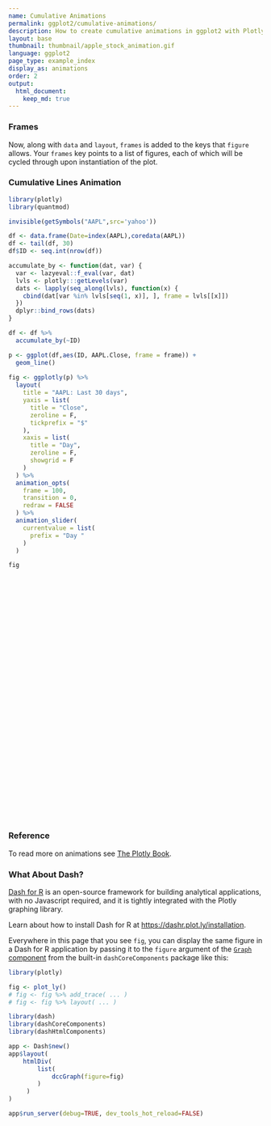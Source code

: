 ```yaml
---
name: Cumulative Animations
permalink: ggplot2/cumulative-animations/
description: How to create cumulative animations in ggplot2 with Plotly.
layout: base
thumbnail: thumbnail/apple_stock_animation.gif
language: ggplot2
page_type: example_index
display_as: animations
order: 2
output:
  html_document:
    keep_md: true
---
```



### Frames

Now, along with `data` and `layout`, `frames` is added to the keys that `figure` allows. Your `frames` key points to a list of figures, each of which will be cycled through upon instantiation of the plot.

### Cumulative Lines Animation


```r
library(plotly)
library(quantmod)

invisible(getSymbols("AAPL",src='yahoo'))

df <- data.frame(Date=index(AAPL),coredata(AAPL))
df <- tail(df, 30)
df$ID <- seq.int(nrow(df))

accumulate_by <- function(dat, var) {
  var <- lazyeval::f_eval(var, dat)
  lvls <- plotly:::getLevels(var)
  dats <- lapply(seq_along(lvls), function(x) {
    cbind(dat[var %in% lvls[seq(1, x)], ], frame = lvls[[x]])
  })
  dplyr::bind_rows(dats)
}

df <- df %>%
  accumulate_by(~ID)

p <- ggplot(df,aes(ID, AAPL.Close, frame = frame)) +
  geom_line()
  
fig <- ggplotly(p) %>%
  layout(
    title = "AAPL: Last 30 days",
    yaxis = list(
      title = "Close",
      zeroline = F,
      tickprefix = "$"
    ),
    xaxis = list(
      title = "Day",
      zeroline = F, 
      showgrid = F
    )
  ) %>% 
  animation_opts(
    frame = 100, 
    transition = 0, 
    redraw = FALSE
  ) %>%
  animation_slider(
    currentvalue = list(
      prefix = "Day "
    )
  )

fig
```

<div id="htmlwidget-85c54d1eb189c4940242" style="width:672px;height:480px;" class="plotly html-widget"></div>
<script type="application/json" data-for="htmlwidget-85c54d1eb189c4940242">{"x":{"data":[{"x":[1],"y":[319.609985],"text":"ID:  1<br />AAPL.Close: 319.61<br />frame:  1","frame":"1","type":"scatter","mode":"lines","line":{"width":1.88976377952756,"color":"rgba(0,0,0,1)","dash":"solid"},"hoveron":"points","showlegend":false,"xaxis":"x","yaxis":"y","hoverinfo":"text","visible":true}],"layout":{"margin":{"t":26.2283105022831,"r":7.30593607305936,"b":40.1826484018265,"l":43.1050228310502},"plot_bgcolor":"rgba(235,235,235,1)","paper_bgcolor":"rgba(255,255,255,1)","font":{"color":"rgba(0,0,0,1)","family":"","size":14.6118721461187},"xaxis":{"domain":[0,1],"automargin":true,"type":"linear","autorange":false,"range":[-0.45,31.45],"tickmode":"array","ticktext":["0","10","20","30"],"tickvals":[0,10,20,30],"categoryorder":"array","categoryarray":["0","10","20","30"],"nticks":null,"ticks":"outside","tickcolor":"rgba(51,51,51,1)","ticklen":3.65296803652968,"tickwidth":0.66417600664176,"showticklabels":true,"tickfont":{"color":"rgba(77,77,77,1)","family":"","size":11.689497716895},"tickangle":-0,"showline":false,"linecolor":null,"linewidth":0,"showgrid":false,"gridcolor":"rgba(255,255,255,1)","gridwidth":0.66417600664176,"zeroline":false,"anchor":"y","title":"Day","hoverformat":".2f"},"yaxis":{"domain":[0,1],"automargin":true,"type":"linear","autorange":false,"range":[219.22849415,332.34151285],"tickmode":"array","ticktext":["225","250","275","300","325"],"tickvals":[225,250,275,300,325],"categoryorder":"array","categoryarray":["225","250","275","300","325"],"nticks":null,"ticks":"outside","tickcolor":"rgba(51,51,51,1)","ticklen":3.65296803652968,"tickwidth":0.66417600664176,"showticklabels":true,"tickfont":{"color":"rgba(77,77,77,1)","family":"","size":11.689497716895},"tickangle":-0,"showline":false,"linecolor":null,"linewidth":0,"showgrid":true,"gridcolor":"rgba(255,255,255,1)","gridwidth":0.66417600664176,"zeroline":false,"anchor":"x","title":"Close","hoverformat":".2f","tickprefix":"$"},"shapes":[{"type":"rect","fillcolor":null,"line":{"color":null,"width":0,"linetype":[]},"yref":"paper","xref":"paper","x0":0,"x1":1,"y0":0,"y1":1}],"showlegend":false,"legend":{"bgcolor":"rgba(255,255,255,1)","bordercolor":"transparent","borderwidth":1.88976377952756,"font":{"color":"rgba(0,0,0,1)","family":"","size":11.689497716895}},"hovermode":"closest","barmode":"relative","title":"AAPL: Last 30 days","sliders":[{"currentvalue":{"prefix":"Day ","xanchor":"right","font":{"size":16,"color":"rgba(204,204,204,1)"}},"steps":[{"method":"animate","args":[["1"],{"transition":{"duration":0,"easing":"linear"},"frame":{"duration":100,"redraw":false},"mode":"immediate"}],"label":"1","value":"1"},{"method":"animate","args":[["2"],{"transition":{"duration":0,"easing":"linear"},"frame":{"duration":100,"redraw":false},"mode":"immediate"}],"label":"2","value":"2"},{"method":"animate","args":[["3"],{"transition":{"duration":0,"easing":"linear"},"frame":{"duration":100,"redraw":false},"mode":"immediate"}],"label":"3","value":"3"},{"method":"animate","args":[["4"],{"transition":{"duration":0,"easing":"linear"},"frame":{"duration":100,"redraw":false},"mode":"immediate"}],"label":"4","value":"4"},{"method":"animate","args":[["5"],{"transition":{"duration":0,"easing":"linear"},"frame":{"duration":100,"redraw":false},"mode":"immediate"}],"label":"5","value":"5"},{"method":"animate","args":[["6"],{"transition":{"duration":0,"easing":"linear"},"frame":{"duration":100,"redraw":false},"mode":"immediate"}],"label":"6","value":"6"},{"method":"animate","args":[["7"],{"transition":{"duration":0,"easing":"linear"},"frame":{"duration":100,"redraw":false},"mode":"immediate"}],"label":"7","value":"7"},{"method":"animate","args":[["8"],{"transition":{"duration":0,"easing":"linear"},"frame":{"duration":100,"redraw":false},"mode":"immediate"}],"label":"8","value":"8"},{"method":"animate","args":[["9"],{"transition":{"duration":0,"easing":"linear"},"frame":{"duration":100,"redraw":false},"mode":"immediate"}],"label":"9","value":"9"},{"method":"animate","args":[["10"],{"transition":{"duration":0,"easing":"linear"},"frame":{"duration":100,"redraw":false},"mode":"immediate"}],"label":"10","value":"10"},{"method":"animate","args":[["11"],{"transition":{"duration":0,"easing":"linear"},"frame":{"duration":100,"redraw":false},"mode":"immediate"}],"label":"11","value":"11"},{"method":"animate","args":[["12"],{"transition":{"duration":0,"easing":"linear"},"frame":{"duration":100,"redraw":false},"mode":"immediate"}],"label":"12","value":"12"},{"method":"animate","args":[["13"],{"transition":{"duration":0,"easing":"linear"},"frame":{"duration":100,"redraw":false},"mode":"immediate"}],"label":"13","value":"13"},{"method":"animate","args":[["14"],{"transition":{"duration":0,"easing":"linear"},"frame":{"duration":100,"redraw":false},"mode":"immediate"}],"label":"14","value":"14"},{"method":"animate","args":[["15"],{"transition":{"duration":0,"easing":"linear"},"frame":{"duration":100,"redraw":false},"mode":"immediate"}],"label":"15","value":"15"},{"method":"animate","args":[["16"],{"transition":{"duration":0,"easing":"linear"},"frame":{"duration":100,"redraw":false},"mode":"immediate"}],"label":"16","value":"16"},{"method":"animate","args":[["17"],{"transition":{"duration":0,"easing":"linear"},"frame":{"duration":100,"redraw":false},"mode":"immediate"}],"label":"17","value":"17"},{"method":"animate","args":[["18"],{"transition":{"duration":0,"easing":"linear"},"frame":{"duration":100,"redraw":false},"mode":"immediate"}],"label":"18","value":"18"},{"method":"animate","args":[["19"],{"transition":{"duration":0,"easing":"linear"},"frame":{"duration":100,"redraw":false},"mode":"immediate"}],"label":"19","value":"19"},{"method":"animate","args":[["20"],{"transition":{"duration":0,"easing":"linear"},"frame":{"duration":100,"redraw":false},"mode":"immediate"}],"label":"20","value":"20"},{"method":"animate","args":[["21"],{"transition":{"duration":0,"easing":"linear"},"frame":{"duration":100,"redraw":false},"mode":"immediate"}],"label":"21","value":"21"},{"method":"animate","args":[["22"],{"transition":{"duration":0,"easing":"linear"},"frame":{"duration":100,"redraw":false},"mode":"immediate"}],"label":"22","value":"22"},{"method":"animate","args":[["23"],{"transition":{"duration":0,"easing":"linear"},"frame":{"duration":100,"redraw":false},"mode":"immediate"}],"label":"23","value":"23"},{"method":"animate","args":[["24"],{"transition":{"duration":0,"easing":"linear"},"frame":{"duration":100,"redraw":false},"mode":"immediate"}],"label":"24","value":"24"},{"method":"animate","args":[["25"],{"transition":{"duration":0,"easing":"linear"},"frame":{"duration":100,"redraw":false},"mode":"immediate"}],"label":"25","value":"25"},{"method":"animate","args":[["26"],{"transition":{"duration":0,"easing":"linear"},"frame":{"duration":100,"redraw":false},"mode":"immediate"}],"label":"26","value":"26"},{"method":"animate","args":[["27"],{"transition":{"duration":0,"easing":"linear"},"frame":{"duration":100,"redraw":false},"mode":"immediate"}],"label":"27","value":"27"},{"method":"animate","args":[["28"],{"transition":{"duration":0,"easing":"linear"},"frame":{"duration":100,"redraw":false},"mode":"immediate"}],"label":"28","value":"28"},{"method":"animate","args":[["29"],{"transition":{"duration":0,"easing":"linear"},"frame":{"duration":100,"redraw":false},"mode":"immediate"}],"label":"29","value":"29"},{"method":"animate","args":[["30"],{"transition":{"duration":0,"easing":"linear"},"frame":{"duration":100,"redraw":false},"mode":"immediate"}],"label":"30","value":"30"}],"visible":true,"pad":{"t":40}}],"updatemenus":[{"type":"buttons","direction":"right","showactive":false,"y":0,"x":0,"yanchor":"top","xanchor":"right","pad":{"t":60,"r":5},"buttons":[{"label":"Play","method":"animate","args":[null,{"fromcurrent":true,"mode":"immediate","transition":{"duration":0,"easing":"linear"},"frame":{"duration":100,"redraw":false}}]}]}]},"config":{"doubleClick":"reset","showSendToCloud":false},"source":"A","attrs":{"54837ab6e77c":{"x":{},"y":{},"frame":{},"type":"scatter"}},"cur_data":"54837ab6e77c","visdat":{"54837ab6e77c":["function (y) ","x"]},"highlight":{"on":"plotly_click","persistent":false,"dynamic":false,"selectize":false,"opacityDim":0.2,"selected":{"opacity":1},"debounce":0},"frames":[{"name":"1","data":[{"x":[1],"y":[319.609985],"text":"ID:  1<br />AAPL.Close: 319.61<br />frame:  1","frame":"1","type":"scatter","mode":"lines","line":{"width":1.88976377952756,"color":"rgba(0,0,0,1)","dash":"solid"},"hoveron":"points","showlegend":false,"xaxis":"x","yaxis":"y","hoverinfo":"text","visible":true}],"traces":[0]},{"name":"2","data":[{"x":[1,2],"y":[319.609985,327.200012],"text":["ID:  1<br />AAPL.Close: 319.61<br />frame:  2","ID:  2<br />AAPL.Close: 327.20<br />frame:  2"],"frame":"2","type":"scatter","mode":"lines","line":{"width":1.88976377952756,"color":"rgba(0,0,0,1)","dash":"solid"},"hoveron":"points","showlegend":false,"xaxis":"x","yaxis":"y","hoverinfo":"text","visible":true}],"traces":[0]},{"name":"3","data":[{"x":[1,2,3],"y":[319.609985,327.200012,324.869995],"text":["ID:  1<br />AAPL.Close: 319.61<br />frame:  3","ID:  2<br />AAPL.Close: 327.20<br />frame:  3","ID:  3<br />AAPL.Close: 324.87<br />frame:  3"],"frame":"3","type":"scatter","mode":"lines","line":{"width":1.88976377952756,"color":"rgba(0,0,0,1)","dash":"solid"},"hoveron":"points","showlegend":false,"xaxis":"x","yaxis":"y","hoverinfo":"text","visible":true}],"traces":[0]},{"name":"4","data":[{"x":[1,2,3,4],"y":[319.609985,327.200012,324.869995,324.950012],"text":["ID:  1<br />AAPL.Close: 319.61<br />frame:  4","ID:  2<br />AAPL.Close: 327.20<br />frame:  4","ID:  3<br />AAPL.Close: 324.87<br />frame:  4","ID:  4<br />AAPL.Close: 324.95<br />frame:  4"],"frame":"4","type":"scatter","mode":"lines","line":{"width":1.88976377952756,"color":"rgba(0,0,0,1)","dash":"solid"},"hoveron":"points","showlegend":false,"xaxis":"x","yaxis":"y","hoverinfo":"text","visible":true}],"traces":[0]},{"name":"5","data":[{"x":[1,2,3,4,5],"y":[319.609985,327.200012,324.869995,324.950012,319],"text":["ID:  1<br />AAPL.Close: 319.61<br />frame:  5","ID:  2<br />AAPL.Close: 327.20<br />frame:  5","ID:  3<br />AAPL.Close: 324.87<br />frame:  5","ID:  4<br />AAPL.Close: 324.95<br />frame:  5","ID:  5<br />AAPL.Close: 319.00<br />frame:  5"],"frame":"5","type":"scatter","mode":"lines","line":{"width":1.88976377952756,"color":"rgba(0,0,0,1)","dash":"solid"},"hoveron":"points","showlegend":false,"xaxis":"x","yaxis":"y","hoverinfo":"text","visible":true}],"traces":[0]},{"name":"6","data":[{"x":[1,2,3,4,5,6],"y":[319.609985,327.200012,324.869995,324.950012,319,323.619995],"text":["ID:  1<br />AAPL.Close: 319.61<br />frame:  6","ID:  2<br />AAPL.Close: 327.20<br />frame:  6","ID:  3<br />AAPL.Close: 324.87<br />frame:  6","ID:  4<br />AAPL.Close: 324.95<br />frame:  6","ID:  5<br />AAPL.Close: 319.00<br />frame:  6","ID:  6<br />AAPL.Close: 323.62<br />frame:  6"],"frame":"6","type":"scatter","mode":"lines","line":{"width":1.88976377952756,"color":"rgba(0,0,0,1)","dash":"solid"},"hoveron":"points","showlegend":false,"xaxis":"x","yaxis":"y","hoverinfo":"text","visible":true}],"traces":[0]},{"name":"7","data":[{"x":[1,2,3,4,5,6,7],"y":[319.609985,327.200012,324.869995,324.950012,319,323.619995,320.299988],"text":["ID:  1<br />AAPL.Close: 319.61<br />frame:  7","ID:  2<br />AAPL.Close: 327.20<br />frame:  7","ID:  3<br />AAPL.Close: 324.87<br />frame:  7","ID:  4<br />AAPL.Close: 324.95<br />frame:  7","ID:  5<br />AAPL.Close: 319.00<br />frame:  7","ID:  6<br />AAPL.Close: 323.62<br />frame:  7","ID:  7<br />AAPL.Close: 320.30<br />frame:  7"],"frame":"7","type":"scatter","mode":"lines","line":{"width":1.88976377952756,"color":"rgba(0,0,0,1)","dash":"solid"},"hoveron":"points","showlegend":false,"xaxis":"x","yaxis":"y","hoverinfo":"text","visible":true}],"traces":[0]},{"name":"8","data":[{"x":[1,2,3,4,5,6,7,8],"y":[319.609985,327.200012,324.869995,324.950012,319,323.619995,320.299988,313.049988],"text":["ID:  1<br />AAPL.Close: 319.61<br />frame:  8","ID:  2<br />AAPL.Close: 327.20<br />frame:  8","ID:  3<br />AAPL.Close: 324.87<br />frame:  8","ID:  4<br />AAPL.Close: 324.95<br />frame:  8","ID:  5<br />AAPL.Close: 319.00<br />frame:  8","ID:  6<br />AAPL.Close: 323.62<br />frame:  8","ID:  7<br />AAPL.Close: 320.30<br />frame:  8","ID:  8<br />AAPL.Close: 313.05<br />frame:  8"],"frame":"8","type":"scatter","mode":"lines","line":{"width":1.88976377952756,"color":"rgba(0,0,0,1)","dash":"solid"},"hoveron":"points","showlegend":false,"xaxis":"x","yaxis":"y","hoverinfo":"text","visible":true}],"traces":[0]},{"name":"9","data":[{"x":[1,2,3,4,5,6,7,8,9],"y":[319.609985,327.200012,324.869995,324.950012,319,323.619995,320.299988,313.049988,298.179993],"text":["ID:  1<br />AAPL.Close: 319.61<br />frame:  9","ID:  2<br />AAPL.Close: 327.20<br />frame:  9","ID:  3<br />AAPL.Close: 324.87<br />frame:  9","ID:  4<br />AAPL.Close: 324.95<br />frame:  9","ID:  5<br />AAPL.Close: 319.00<br />frame:  9","ID:  6<br />AAPL.Close: 323.62<br />frame:  9","ID:  7<br />AAPL.Close: 320.30<br />frame:  9","ID:  8<br />AAPL.Close: 313.05<br />frame:  9","ID:  9<br />AAPL.Close: 298.18<br />frame:  9"],"frame":"9","type":"scatter","mode":"lines","line":{"width":1.88976377952756,"color":"rgba(0,0,0,1)","dash":"solid"},"hoveron":"points","showlegend":false,"xaxis":"x","yaxis":"y","hoverinfo":"text","visible":true}],"traces":[0]},{"name":"10","data":[{"x":[1,2,3,4,5,6,7,8,9,10],"y":[319.609985,327.200012,324.869995,324.950012,319,323.619995,320.299988,313.049988,298.179993,288.079987],"text":["ID:  1<br />AAPL.Close: 319.61<br />frame: 10","ID:  2<br />AAPL.Close: 327.20<br />frame: 10","ID:  3<br />AAPL.Close: 324.87<br />frame: 10","ID:  4<br />AAPL.Close: 324.95<br />frame: 10","ID:  5<br />AAPL.Close: 319.00<br />frame: 10","ID:  6<br />AAPL.Close: 323.62<br />frame: 10","ID:  7<br />AAPL.Close: 320.30<br />frame: 10","ID:  8<br />AAPL.Close: 313.05<br />frame: 10","ID:  9<br />AAPL.Close: 298.18<br />frame: 10","ID: 10<br />AAPL.Close: 288.08<br />frame: 10"],"frame":"10","type":"scatter","mode":"lines","line":{"width":1.88976377952756,"color":"rgba(0,0,0,1)","dash":"solid"},"hoveron":"points","showlegend":false,"xaxis":"x","yaxis":"y","hoverinfo":"text","visible":true}],"traces":[0]},{"name":"11","data":[{"x":[1,2,3,4,5,6,7,8,9,10,11],"y":[319.609985,327.200012,324.869995,324.950012,319,323.619995,320.299988,313.049988,298.179993,288.079987,292.649994],"text":["ID:  1<br />AAPL.Close: 319.61<br />frame: 11","ID:  2<br />AAPL.Close: 327.20<br />frame: 11","ID:  3<br />AAPL.Close: 324.87<br />frame: 11","ID:  4<br />AAPL.Close: 324.95<br />frame: 11","ID:  5<br />AAPL.Close: 319.00<br />frame: 11","ID:  6<br />AAPL.Close: 323.62<br />frame: 11","ID:  7<br />AAPL.Close: 320.30<br />frame: 11","ID:  8<br />AAPL.Close: 313.05<br />frame: 11","ID:  9<br />AAPL.Close: 298.18<br />frame: 11","ID: 10<br />AAPL.Close: 288.08<br />frame: 11","ID: 11<br />AAPL.Close: 292.65<br />frame: 11"],"frame":"11","type":"scatter","mode":"lines","line":{"width":1.88976377952756,"color":"rgba(0,0,0,1)","dash":"solid"},"hoveron":"points","showlegend":false,"xaxis":"x","yaxis":"y","hoverinfo":"text","visible":true}],"traces":[0]},{"name":"12","data":[{"x":[1,2,3,4,5,6,7,8,9,10,11,12],"y":[319.609985,327.200012,324.869995,324.950012,319,323.619995,320.299988,313.049988,298.179993,288.079987,292.649994,273.519989],"text":["ID:  1<br />AAPL.Close: 319.61<br />frame: 12","ID:  2<br />AAPL.Close: 327.20<br />frame: 12","ID:  3<br />AAPL.Close: 324.87<br />frame: 12","ID:  4<br />AAPL.Close: 324.95<br />frame: 12","ID:  5<br />AAPL.Close: 319.00<br />frame: 12","ID:  6<br />AAPL.Close: 323.62<br />frame: 12","ID:  7<br />AAPL.Close: 320.30<br />frame: 12","ID:  8<br />AAPL.Close: 313.05<br />frame: 12","ID:  9<br />AAPL.Close: 298.18<br />frame: 12","ID: 10<br />AAPL.Close: 288.08<br />frame: 12","ID: 11<br />AAPL.Close: 292.65<br />frame: 12","ID: 12<br />AAPL.Close: 273.52<br />frame: 12"],"frame":"12","type":"scatter","mode":"lines","line":{"width":1.88976377952756,"color":"rgba(0,0,0,1)","dash":"solid"},"hoveron":"points","showlegend":false,"xaxis":"x","yaxis":"y","hoverinfo":"text","visible":true}],"traces":[0]},{"name":"13","data":[{"x":[1,2,3,4,5,6,7,8,9,10,11,12,13],"y":[319.609985,327.200012,324.869995,324.950012,319,323.619995,320.299988,313.049988,298.179993,288.079987,292.649994,273.519989,273.359985],"text":["ID:  1<br />AAPL.Close: 319.61<br />frame: 13","ID:  2<br />AAPL.Close: 327.20<br />frame: 13","ID:  3<br />AAPL.Close: 324.87<br />frame: 13","ID:  4<br />AAPL.Close: 324.95<br />frame: 13","ID:  5<br />AAPL.Close: 319.00<br />frame: 13","ID:  6<br />AAPL.Close: 323.62<br />frame: 13","ID:  7<br />AAPL.Close: 320.30<br />frame: 13","ID:  8<br />AAPL.Close: 313.05<br />frame: 13","ID:  9<br />AAPL.Close: 298.18<br />frame: 13","ID: 10<br />AAPL.Close: 288.08<br />frame: 13","ID: 11<br />AAPL.Close: 292.65<br />frame: 13","ID: 12<br />AAPL.Close: 273.52<br />frame: 13","ID: 13<br />AAPL.Close: 273.36<br />frame: 13"],"frame":"13","type":"scatter","mode":"lines","line":{"width":1.88976377952756,"color":"rgba(0,0,0,1)","dash":"solid"},"hoveron":"points","showlegend":false,"xaxis":"x","yaxis":"y","hoverinfo":"text","visible":true}],"traces":[0]},{"name":"14","data":[{"x":[1,2,3,4,5,6,7,8,9,10,11,12,13,14],"y":[319.609985,327.200012,324.869995,324.950012,319,323.619995,320.299988,313.049988,298.179993,288.079987,292.649994,273.519989,273.359985,298.809998],"text":["ID:  1<br />AAPL.Close: 319.61<br />frame: 14","ID:  2<br />AAPL.Close: 327.20<br />frame: 14","ID:  3<br />AAPL.Close: 324.87<br />frame: 14","ID:  4<br />AAPL.Close: 324.95<br />frame: 14","ID:  5<br />AAPL.Close: 319.00<br />frame: 14","ID:  6<br />AAPL.Close: 323.62<br />frame: 14","ID:  7<br />AAPL.Close: 320.30<br />frame: 14","ID:  8<br />AAPL.Close: 313.05<br />frame: 14","ID:  9<br />AAPL.Close: 298.18<br />frame: 14","ID: 10<br />AAPL.Close: 288.08<br />frame: 14","ID: 11<br />AAPL.Close: 292.65<br />frame: 14","ID: 12<br />AAPL.Close: 273.52<br />frame: 14","ID: 13<br />AAPL.Close: 273.36<br />frame: 14","ID: 14<br />AAPL.Close: 298.81<br />frame: 14"],"frame":"14","type":"scatter","mode":"lines","line":{"width":1.88976377952756,"color":"rgba(0,0,0,1)","dash":"solid"},"hoveron":"points","showlegend":false,"xaxis":"x","yaxis":"y","hoverinfo":"text","visible":true}],"traces":[0]},{"name":"15","data":[{"x":[1,2,3,4,5,6,7,8,9,10,11,12,13,14,15],"y":[319.609985,327.200012,324.869995,324.950012,319,323.619995,320.299988,313.049988,298.179993,288.079987,292.649994,273.519989,273.359985,298.809998,289.320007],"text":["ID:  1<br />AAPL.Close: 319.61<br />frame: 15","ID:  2<br />AAPL.Close: 327.20<br />frame: 15","ID:  3<br />AAPL.Close: 324.87<br />frame: 15","ID:  4<br />AAPL.Close: 324.95<br />frame: 15","ID:  5<br />AAPL.Close: 319.00<br />frame: 15","ID:  6<br />AAPL.Close: 323.62<br />frame: 15","ID:  7<br />AAPL.Close: 320.30<br />frame: 15","ID:  8<br />AAPL.Close: 313.05<br />frame: 15","ID:  9<br />AAPL.Close: 298.18<br />frame: 15","ID: 10<br />AAPL.Close: 288.08<br />frame: 15","ID: 11<br />AAPL.Close: 292.65<br />frame: 15","ID: 12<br />AAPL.Close: 273.52<br />frame: 15","ID: 13<br />AAPL.Close: 273.36<br />frame: 15","ID: 14<br />AAPL.Close: 298.81<br />frame: 15","ID: 15<br />AAPL.Close: 289.32<br />frame: 15"],"frame":"15","type":"scatter","mode":"lines","line":{"width":1.88976377952756,"color":"rgba(0,0,0,1)","dash":"solid"},"hoveron":"points","showlegend":false,"xaxis":"x","yaxis":"y","hoverinfo":"text","visible":true}],"traces":[0]},{"name":"16","data":[{"x":[1,2,3,4,5,6,7,8,9,10,11,12,13,14,15,16],"y":[319.609985,327.200012,324.869995,324.950012,319,323.619995,320.299988,313.049988,298.179993,288.079987,292.649994,273.519989,273.359985,298.809998,289.320007,302.73999],"text":["ID:  1<br />AAPL.Close: 319.61<br />frame: 16","ID:  2<br />AAPL.Close: 327.20<br />frame: 16","ID:  3<br />AAPL.Close: 324.87<br />frame: 16","ID:  4<br />AAPL.Close: 324.95<br />frame: 16","ID:  5<br />AAPL.Close: 319.00<br />frame: 16","ID:  6<br />AAPL.Close: 323.62<br />frame: 16","ID:  7<br />AAPL.Close: 320.30<br />frame: 16","ID:  8<br />AAPL.Close: 313.05<br />frame: 16","ID:  9<br />AAPL.Close: 298.18<br />frame: 16","ID: 10<br />AAPL.Close: 288.08<br />frame: 16","ID: 11<br />AAPL.Close: 292.65<br />frame: 16","ID: 12<br />AAPL.Close: 273.52<br />frame: 16","ID: 13<br />AAPL.Close: 273.36<br />frame: 16","ID: 14<br />AAPL.Close: 298.81<br />frame: 16","ID: 15<br />AAPL.Close: 289.32<br />frame: 16","ID: 16<br />AAPL.Close: 302.74<br />frame: 16"],"frame":"16","type":"scatter","mode":"lines","line":{"width":1.88976377952756,"color":"rgba(0,0,0,1)","dash":"solid"},"hoveron":"points","showlegend":false,"xaxis":"x","yaxis":"y","hoverinfo":"text","visible":true}],"traces":[0]},{"name":"17","data":[{"x":[1,2,3,4,5,6,7,8,9,10,11,12,13,14,15,16,17],"y":[319.609985,327.200012,324.869995,324.950012,319,323.619995,320.299988,313.049988,298.179993,288.079987,292.649994,273.519989,273.359985,298.809998,289.320007,302.73999,292.920013],"text":["ID:  1<br />AAPL.Close: 319.61<br />frame: 17","ID:  2<br />AAPL.Close: 327.20<br />frame: 17","ID:  3<br />AAPL.Close: 324.87<br />frame: 17","ID:  4<br />AAPL.Close: 324.95<br />frame: 17","ID:  5<br />AAPL.Close: 319.00<br />frame: 17","ID:  6<br />AAPL.Close: 323.62<br />frame: 17","ID:  7<br />AAPL.Close: 320.30<br />frame: 17","ID:  8<br />AAPL.Close: 313.05<br />frame: 17","ID:  9<br />AAPL.Close: 298.18<br />frame: 17","ID: 10<br />AAPL.Close: 288.08<br />frame: 17","ID: 11<br />AAPL.Close: 292.65<br />frame: 17","ID: 12<br />AAPL.Close: 273.52<br />frame: 17","ID: 13<br />AAPL.Close: 273.36<br />frame: 17","ID: 14<br />AAPL.Close: 298.81<br />frame: 17","ID: 15<br />AAPL.Close: 289.32<br />frame: 17","ID: 16<br />AAPL.Close: 302.74<br />frame: 17","ID: 17<br />AAPL.Close: 292.92<br />frame: 17"],"frame":"17","type":"scatter","mode":"lines","line":{"width":1.88976377952756,"color":"rgba(0,0,0,1)","dash":"solid"},"hoveron":"points","showlegend":false,"xaxis":"x","yaxis":"y","hoverinfo":"text","visible":true}],"traces":[0]},{"name":"18","data":[{"x":[1,2,3,4,5,6,7,8,9,10,11,12,13,14,15,16,17,18],"y":[319.609985,327.200012,324.869995,324.950012,319,323.619995,320.299988,313.049988,298.179993,288.079987,292.649994,273.519989,273.359985,298.809998,289.320007,302.73999,292.920013,289.029999],"text":["ID:  1<br />AAPL.Close: 319.61<br />frame: 18","ID:  2<br />AAPL.Close: 327.20<br />frame: 18","ID:  3<br />AAPL.Close: 324.87<br />frame: 18","ID:  4<br />AAPL.Close: 324.95<br />frame: 18","ID:  5<br />AAPL.Close: 319.00<br />frame: 18","ID:  6<br />AAPL.Close: 323.62<br />frame: 18","ID:  7<br />AAPL.Close: 320.30<br />frame: 18","ID:  8<br />AAPL.Close: 313.05<br />frame: 18","ID:  9<br />AAPL.Close: 298.18<br />frame: 18","ID: 10<br />AAPL.Close: 288.08<br />frame: 18","ID: 11<br />AAPL.Close: 292.65<br />frame: 18","ID: 12<br />AAPL.Close: 273.52<br />frame: 18","ID: 13<br />AAPL.Close: 273.36<br />frame: 18","ID: 14<br />AAPL.Close: 298.81<br />frame: 18","ID: 15<br />AAPL.Close: 289.32<br />frame: 18","ID: 16<br />AAPL.Close: 302.74<br />frame: 18","ID: 17<br />AAPL.Close: 292.92<br />frame: 18","ID: 18<br />AAPL.Close: 289.03<br />frame: 18"],"frame":"18","type":"scatter","mode":"lines","line":{"width":1.88976377952756,"color":"rgba(0,0,0,1)","dash":"solid"},"hoveron":"points","showlegend":false,"xaxis":"x","yaxis":"y","hoverinfo":"text","visible":true}],"traces":[0]},{"name":"19","data":[{"x":[1,2,3,4,5,6,7,8,9,10,11,12,13,14,15,16,17,18,19],"y":[319.609985,327.200012,324.869995,324.950012,319,323.619995,320.299988,313.049988,298.179993,288.079987,292.649994,273.519989,273.359985,298.809998,289.320007,302.73999,292.920013,289.029999,266.170013],"text":["ID:  1<br />AAPL.Close: 319.61<br />frame: 19","ID:  2<br />AAPL.Close: 327.20<br />frame: 19","ID:  3<br />AAPL.Close: 324.87<br />frame: 19","ID:  4<br />AAPL.Close: 324.95<br />frame: 19","ID:  5<br />AAPL.Close: 319.00<br />frame: 19","ID:  6<br />AAPL.Close: 323.62<br />frame: 19","ID:  7<br />AAPL.Close: 320.30<br />frame: 19","ID:  8<br />AAPL.Close: 313.05<br />frame: 19","ID:  9<br />AAPL.Close: 298.18<br />frame: 19","ID: 10<br />AAPL.Close: 288.08<br />frame: 19","ID: 11<br />AAPL.Close: 292.65<br />frame: 19","ID: 12<br />AAPL.Close: 273.52<br />frame: 19","ID: 13<br />AAPL.Close: 273.36<br />frame: 19","ID: 14<br />AAPL.Close: 298.81<br />frame: 19","ID: 15<br />AAPL.Close: 289.32<br />frame: 19","ID: 16<br />AAPL.Close: 302.74<br />frame: 19","ID: 17<br />AAPL.Close: 292.92<br />frame: 19","ID: 18<br />AAPL.Close: 289.03<br />frame: 19","ID: 19<br />AAPL.Close: 266.17<br />frame: 19"],"frame":"19","type":"scatter","mode":"lines","line":{"width":1.88976377952756,"color":"rgba(0,0,0,1)","dash":"solid"},"hoveron":"points","showlegend":false,"xaxis":"x","yaxis":"y","hoverinfo":"text","visible":true}],"traces":[0]},{"name":"20","data":[{"x":[1,2,3,4,5,6,7,8,9,10,11,12,13,14,15,16,17,18,19,20],"y":[319.609985,327.200012,324.869995,324.950012,319,323.619995,320.299988,313.049988,298.179993,288.079987,292.649994,273.519989,273.359985,298.809998,289.320007,302.73999,292.920013,289.029999,266.170013,285.339996],"text":["ID:  1<br />AAPL.Close: 319.61<br />frame: 20","ID:  2<br />AAPL.Close: 327.20<br />frame: 20","ID:  3<br />AAPL.Close: 324.87<br />frame: 20","ID:  4<br />AAPL.Close: 324.95<br />frame: 20","ID:  5<br />AAPL.Close: 319.00<br />frame: 20","ID:  6<br />AAPL.Close: 323.62<br />frame: 20","ID:  7<br />AAPL.Close: 320.30<br />frame: 20","ID:  8<br />AAPL.Close: 313.05<br />frame: 20","ID:  9<br />AAPL.Close: 298.18<br />frame: 20","ID: 10<br />AAPL.Close: 288.08<br />frame: 20","ID: 11<br />AAPL.Close: 292.65<br />frame: 20","ID: 12<br />AAPL.Close: 273.52<br />frame: 20","ID: 13<br />AAPL.Close: 273.36<br />frame: 20","ID: 14<br />AAPL.Close: 298.81<br />frame: 20","ID: 15<br />AAPL.Close: 289.32<br />frame: 20","ID: 16<br />AAPL.Close: 302.74<br />frame: 20","ID: 17<br />AAPL.Close: 292.92<br />frame: 20","ID: 18<br />AAPL.Close: 289.03<br />frame: 20","ID: 19<br />AAPL.Close: 266.17<br />frame: 20","ID: 20<br />AAPL.Close: 285.34<br />frame: 20"],"frame":"20","type":"scatter","mode":"lines","line":{"width":1.88976377952756,"color":"rgba(0,0,0,1)","dash":"solid"},"hoveron":"points","showlegend":false,"xaxis":"x","yaxis":"y","hoverinfo":"text","visible":true}],"traces":[0]},{"name":"21","data":[{"x":[1,2,3,4,5,6,7,8,9,10,11,12,13,14,15,16,17,18,19,20,21],"y":[319.609985,327.200012,324.869995,324.950012,319,323.619995,320.299988,313.049988,298.179993,288.079987,292.649994,273.519989,273.359985,298.809998,289.320007,302.73999,292.920013,289.029999,266.170013,285.339996,275.429993],"text":["ID:  1<br />AAPL.Close: 319.61<br />frame: 21","ID:  2<br />AAPL.Close: 327.20<br />frame: 21","ID:  3<br />AAPL.Close: 324.87<br />frame: 21","ID:  4<br />AAPL.Close: 324.95<br />frame: 21","ID:  5<br />AAPL.Close: 319.00<br />frame: 21","ID:  6<br />AAPL.Close: 323.62<br />frame: 21","ID:  7<br />AAPL.Close: 320.30<br />frame: 21","ID:  8<br />AAPL.Close: 313.05<br />frame: 21","ID:  9<br />AAPL.Close: 298.18<br />frame: 21","ID: 10<br />AAPL.Close: 288.08<br />frame: 21","ID: 11<br />AAPL.Close: 292.65<br />frame: 21","ID: 12<br />AAPL.Close: 273.52<br />frame: 21","ID: 13<br />AAPL.Close: 273.36<br />frame: 21","ID: 14<br />AAPL.Close: 298.81<br />frame: 21","ID: 15<br />AAPL.Close: 289.32<br />frame: 21","ID: 16<br />AAPL.Close: 302.74<br />frame: 21","ID: 17<br />AAPL.Close: 292.92<br />frame: 21","ID: 18<br />AAPL.Close: 289.03<br />frame: 21","ID: 19<br />AAPL.Close: 266.17<br />frame: 21","ID: 20<br />AAPL.Close: 285.34<br />frame: 21","ID: 21<br />AAPL.Close: 275.43<br />frame: 21"],"frame":"21","type":"scatter","mode":"lines","line":{"width":1.88976377952756,"color":"rgba(0,0,0,1)","dash":"solid"},"hoveron":"points","showlegend":false,"xaxis":"x","yaxis":"y","hoverinfo":"text","visible":true}],"traces":[0]},{"name":"22","data":[{"x":[1,2,3,4,5,6,7,8,9,10,11,12,13,14,15,16,17,18,19,20,21,22],"y":[319.609985,327.200012,324.869995,324.950012,319,323.619995,320.299988,313.049988,298.179993,288.079987,292.649994,273.519989,273.359985,298.809998,289.320007,302.73999,292.920013,289.029999,266.170013,285.339996,275.429993,248.229996],"text":["ID:  1<br />AAPL.Close: 319.61<br />frame: 22","ID:  2<br />AAPL.Close: 327.20<br />frame: 22","ID:  3<br />AAPL.Close: 324.87<br />frame: 22","ID:  4<br />AAPL.Close: 324.95<br />frame: 22","ID:  5<br />AAPL.Close: 319.00<br />frame: 22","ID:  6<br />AAPL.Close: 323.62<br />frame: 22","ID:  7<br />AAPL.Close: 320.30<br />frame: 22","ID:  8<br />AAPL.Close: 313.05<br />frame: 22","ID:  9<br />AAPL.Close: 298.18<br />frame: 22","ID: 10<br />AAPL.Close: 288.08<br />frame: 22","ID: 11<br />AAPL.Close: 292.65<br />frame: 22","ID: 12<br />AAPL.Close: 273.52<br />frame: 22","ID: 13<br />AAPL.Close: 273.36<br />frame: 22","ID: 14<br />AAPL.Close: 298.81<br />frame: 22","ID: 15<br />AAPL.Close: 289.32<br />frame: 22","ID: 16<br />AAPL.Close: 302.74<br />frame: 22","ID: 17<br />AAPL.Close: 292.92<br />frame: 22","ID: 18<br />AAPL.Close: 289.03<br />frame: 22","ID: 19<br />AAPL.Close: 266.17<br />frame: 22","ID: 20<br />AAPL.Close: 285.34<br />frame: 22","ID: 21<br />AAPL.Close: 275.43<br />frame: 22","ID: 22<br />AAPL.Close: 248.23<br />frame: 22"],"frame":"22","type":"scatter","mode":"lines","line":{"width":1.88976377952756,"color":"rgba(0,0,0,1)","dash":"solid"},"hoveron":"points","showlegend":false,"xaxis":"x","yaxis":"y","hoverinfo":"text","visible":true}],"traces":[0]},{"name":"23","data":[{"x":[1,2,3,4,5,6,7,8,9,10,11,12,13,14,15,16,17,18,19,20,21,22,23],"y":[319.609985,327.200012,324.869995,324.950012,319,323.619995,320.299988,313.049988,298.179993,288.079987,292.649994,273.519989,273.359985,298.809998,289.320007,302.73999,292.920013,289.029999,266.170013,285.339996,275.429993,248.229996,277.970001],"text":["ID:  1<br />AAPL.Close: 319.61<br />frame: 23","ID:  2<br />AAPL.Close: 327.20<br />frame: 23","ID:  3<br />AAPL.Close: 324.87<br />frame: 23","ID:  4<br />AAPL.Close: 324.95<br />frame: 23","ID:  5<br />AAPL.Close: 319.00<br />frame: 23","ID:  6<br />AAPL.Close: 323.62<br />frame: 23","ID:  7<br />AAPL.Close: 320.30<br />frame: 23","ID:  8<br />AAPL.Close: 313.05<br />frame: 23","ID:  9<br />AAPL.Close: 298.18<br />frame: 23","ID: 10<br />AAPL.Close: 288.08<br />frame: 23","ID: 11<br />AAPL.Close: 292.65<br />frame: 23","ID: 12<br />AAPL.Close: 273.52<br />frame: 23","ID: 13<br />AAPL.Close: 273.36<br />frame: 23","ID: 14<br />AAPL.Close: 298.81<br />frame: 23","ID: 15<br />AAPL.Close: 289.32<br />frame: 23","ID: 16<br />AAPL.Close: 302.74<br />frame: 23","ID: 17<br />AAPL.Close: 292.92<br />frame: 23","ID: 18<br />AAPL.Close: 289.03<br />frame: 23","ID: 19<br />AAPL.Close: 266.17<br />frame: 23","ID: 20<br />AAPL.Close: 285.34<br />frame: 23","ID: 21<br />AAPL.Close: 275.43<br />frame: 23","ID: 22<br />AAPL.Close: 248.23<br />frame: 23","ID: 23<br />AAPL.Close: 277.97<br />frame: 23"],"frame":"23","type":"scatter","mode":"lines","line":{"width":1.88976377952756,"color":"rgba(0,0,0,1)","dash":"solid"},"hoveron":"points","showlegend":false,"xaxis":"x","yaxis":"y","hoverinfo":"text","visible":true}],"traces":[0]},{"name":"24","data":[{"x":[1,2,3,4,5,6,7,8,9,10,11,12,13,14,15,16,17,18,19,20,21,22,23,24],"y":[319.609985,327.200012,324.869995,324.950012,319,323.619995,320.299988,313.049988,298.179993,288.079987,292.649994,273.519989,273.359985,298.809998,289.320007,302.73999,292.920013,289.029999,266.170013,285.339996,275.429993,248.229996,277.970001,242.210007],"text":["ID:  1<br />AAPL.Close: 319.61<br />frame: 24","ID:  2<br />AAPL.Close: 327.20<br />frame: 24","ID:  3<br />AAPL.Close: 324.87<br />frame: 24","ID:  4<br />AAPL.Close: 324.95<br />frame: 24","ID:  5<br />AAPL.Close: 319.00<br />frame: 24","ID:  6<br />AAPL.Close: 323.62<br />frame: 24","ID:  7<br />AAPL.Close: 320.30<br />frame: 24","ID:  8<br />AAPL.Close: 313.05<br />frame: 24","ID:  9<br />AAPL.Close: 298.18<br />frame: 24","ID: 10<br />AAPL.Close: 288.08<br />frame: 24","ID: 11<br />AAPL.Close: 292.65<br />frame: 24","ID: 12<br />AAPL.Close: 273.52<br />frame: 24","ID: 13<br />AAPL.Close: 273.36<br />frame: 24","ID: 14<br />AAPL.Close: 298.81<br />frame: 24","ID: 15<br />AAPL.Close: 289.32<br />frame: 24","ID: 16<br />AAPL.Close: 302.74<br />frame: 24","ID: 17<br />AAPL.Close: 292.92<br />frame: 24","ID: 18<br />AAPL.Close: 289.03<br />frame: 24","ID: 19<br />AAPL.Close: 266.17<br />frame: 24","ID: 20<br />AAPL.Close: 285.34<br />frame: 24","ID: 21<br />AAPL.Close: 275.43<br />frame: 24","ID: 22<br />AAPL.Close: 248.23<br />frame: 24","ID: 23<br />AAPL.Close: 277.97<br />frame: 24","ID: 24<br />AAPL.Close: 242.21<br />frame: 24"],"frame":"24","type":"scatter","mode":"lines","line":{"width":1.88976377952756,"color":"rgba(0,0,0,1)","dash":"solid"},"hoveron":"points","showlegend":false,"xaxis":"x","yaxis":"y","hoverinfo":"text","visible":true}],"traces":[0]},{"name":"25","data":[{"x":[1,2,3,4,5,6,7,8,9,10,11,12,13,14,15,16,17,18,19,20,21,22,23,24,25],"y":[319.609985,327.200012,324.869995,324.950012,319,323.619995,320.299988,313.049988,298.179993,288.079987,292.649994,273.519989,273.359985,298.809998,289.320007,302.73999,292.920013,289.029999,266.170013,285.339996,275.429993,248.229996,277.970001,242.210007,252.860001],"text":["ID:  1<br />AAPL.Close: 319.61<br />frame: 25","ID:  2<br />AAPL.Close: 327.20<br />frame: 25","ID:  3<br />AAPL.Close: 324.87<br />frame: 25","ID:  4<br />AAPL.Close: 324.95<br />frame: 25","ID:  5<br />AAPL.Close: 319.00<br />frame: 25","ID:  6<br />AAPL.Close: 323.62<br />frame: 25","ID:  7<br />AAPL.Close: 320.30<br />frame: 25","ID:  8<br />AAPL.Close: 313.05<br />frame: 25","ID:  9<br />AAPL.Close: 298.18<br />frame: 25","ID: 10<br />AAPL.Close: 288.08<br />frame: 25","ID: 11<br />AAPL.Close: 292.65<br />frame: 25","ID: 12<br />AAPL.Close: 273.52<br />frame: 25","ID: 13<br />AAPL.Close: 273.36<br />frame: 25","ID: 14<br />AAPL.Close: 298.81<br />frame: 25","ID: 15<br />AAPL.Close: 289.32<br />frame: 25","ID: 16<br />AAPL.Close: 302.74<br />frame: 25","ID: 17<br />AAPL.Close: 292.92<br />frame: 25","ID: 18<br />AAPL.Close: 289.03<br />frame: 25","ID: 19<br />AAPL.Close: 266.17<br />frame: 25","ID: 20<br />AAPL.Close: 285.34<br />frame: 25","ID: 21<br />AAPL.Close: 275.43<br />frame: 25","ID: 22<br />AAPL.Close: 248.23<br />frame: 25","ID: 23<br />AAPL.Close: 277.97<br />frame: 25","ID: 24<br />AAPL.Close: 242.21<br />frame: 25","ID: 25<br />AAPL.Close: 252.86<br />frame: 25"],"frame":"25","type":"scatter","mode":"lines","line":{"width":1.88976377952756,"color":"rgba(0,0,0,1)","dash":"solid"},"hoveron":"points","showlegend":false,"xaxis":"x","yaxis":"y","hoverinfo":"text","visible":true}],"traces":[0]},{"name":"26","data":[{"x":[1,2,3,4,5,6,7,8,9,10,11,12,13,14,15,16,17,18,19,20,21,22,23,24,25,26],"y":[319.609985,327.200012,324.869995,324.950012,319,323.619995,320.299988,313.049988,298.179993,288.079987,292.649994,273.519989,273.359985,298.809998,289.320007,302.73999,292.920013,289.029999,266.170013,285.339996,275.429993,248.229996,277.970001,242.210007,252.860001,246.669998],"text":["ID:  1<br />AAPL.Close: 319.61<br />frame: 26","ID:  2<br />AAPL.Close: 327.20<br />frame: 26","ID:  3<br />AAPL.Close: 324.87<br />frame: 26","ID:  4<br />AAPL.Close: 324.95<br />frame: 26","ID:  5<br />AAPL.Close: 319.00<br />frame: 26","ID:  6<br />AAPL.Close: 323.62<br />frame: 26","ID:  7<br />AAPL.Close: 320.30<br />frame: 26","ID:  8<br />AAPL.Close: 313.05<br />frame: 26","ID:  9<br />AAPL.Close: 298.18<br />frame: 26","ID: 10<br />AAPL.Close: 288.08<br />frame: 26","ID: 11<br />AAPL.Close: 292.65<br />frame: 26","ID: 12<br />AAPL.Close: 273.52<br />frame: 26","ID: 13<br />AAPL.Close: 273.36<br />frame: 26","ID: 14<br />AAPL.Close: 298.81<br />frame: 26","ID: 15<br />AAPL.Close: 289.32<br />frame: 26","ID: 16<br />AAPL.Close: 302.74<br />frame: 26","ID: 17<br />AAPL.Close: 292.92<br />frame: 26","ID: 18<br />AAPL.Close: 289.03<br />frame: 26","ID: 19<br />AAPL.Close: 266.17<br />frame: 26","ID: 20<br />AAPL.Close: 285.34<br />frame: 26","ID: 21<br />AAPL.Close: 275.43<br />frame: 26","ID: 22<br />AAPL.Close: 248.23<br />frame: 26","ID: 23<br />AAPL.Close: 277.97<br />frame: 26","ID: 24<br />AAPL.Close: 242.21<br />frame: 26","ID: 25<br />AAPL.Close: 252.86<br />frame: 26","ID: 26<br />AAPL.Close: 246.67<br />frame: 26"],"frame":"26","type":"scatter","mode":"lines","line":{"width":1.88976377952756,"color":"rgba(0,0,0,1)","dash":"solid"},"hoveron":"points","showlegend":false,"xaxis":"x","yaxis":"y","hoverinfo":"text","visible":true}],"traces":[0]},{"name":"27","data":[{"x":[1,2,3,4,5,6,7,8,9,10,11,12,13,14,15,16,17,18,19,20,21,22,23,24,25,26,27],"y":[319.609985,327.200012,324.869995,324.950012,319,323.619995,320.299988,313.049988,298.179993,288.079987,292.649994,273.519989,273.359985,298.809998,289.320007,302.73999,292.920013,289.029999,266.170013,285.339996,275.429993,248.229996,277.970001,242.210007,252.860001,246.669998,244.779999],"text":["ID:  1<br />AAPL.Close: 319.61<br />frame: 27","ID:  2<br />AAPL.Close: 327.20<br />frame: 27","ID:  3<br />AAPL.Close: 324.87<br />frame: 27","ID:  4<br />AAPL.Close: 324.95<br />frame: 27","ID:  5<br />AAPL.Close: 319.00<br />frame: 27","ID:  6<br />AAPL.Close: 323.62<br />frame: 27","ID:  7<br />AAPL.Close: 320.30<br />frame: 27","ID:  8<br />AAPL.Close: 313.05<br />frame: 27","ID:  9<br />AAPL.Close: 298.18<br />frame: 27","ID: 10<br />AAPL.Close: 288.08<br />frame: 27","ID: 11<br />AAPL.Close: 292.65<br />frame: 27","ID: 12<br />AAPL.Close: 273.52<br />frame: 27","ID: 13<br />AAPL.Close: 273.36<br />frame: 27","ID: 14<br />AAPL.Close: 298.81<br />frame: 27","ID: 15<br />AAPL.Close: 289.32<br />frame: 27","ID: 16<br />AAPL.Close: 302.74<br />frame: 27","ID: 17<br />AAPL.Close: 292.92<br />frame: 27","ID: 18<br />AAPL.Close: 289.03<br />frame: 27","ID: 19<br />AAPL.Close: 266.17<br />frame: 27","ID: 20<br />AAPL.Close: 285.34<br />frame: 27","ID: 21<br />AAPL.Close: 275.43<br />frame: 27","ID: 22<br />AAPL.Close: 248.23<br />frame: 27","ID: 23<br />AAPL.Close: 277.97<br />frame: 27","ID: 24<br />AAPL.Close: 242.21<br />frame: 27","ID: 25<br />AAPL.Close: 252.86<br />frame: 27","ID: 26<br />AAPL.Close: 246.67<br />frame: 27","ID: 27<br />AAPL.Close: 244.78<br />frame: 27"],"frame":"27","type":"scatter","mode":"lines","line":{"width":1.88976377952756,"color":"rgba(0,0,0,1)","dash":"solid"},"hoveron":"points","showlegend":false,"xaxis":"x","yaxis":"y","hoverinfo":"text","visible":true}],"traces":[0]},{"name":"28","data":[{"x":[1,2,3,4,5,6,7,8,9,10,11,12,13,14,15,16,17,18,19,20,21,22,23,24,25,26,27,28],"y":[319.609985,327.200012,324.869995,324.950012,319,323.619995,320.299988,313.049988,298.179993,288.079987,292.649994,273.519989,273.359985,298.809998,289.320007,302.73999,292.920013,289.029999,266.170013,285.339996,275.429993,248.229996,277.970001,242.210007,252.860001,246.669998,244.779999,229.240005],"text":["ID:  1<br />AAPL.Close: 319.61<br />frame: 28","ID:  2<br />AAPL.Close: 327.20<br />frame: 28","ID:  3<br />AAPL.Close: 324.87<br />frame: 28","ID:  4<br />AAPL.Close: 324.95<br />frame: 28","ID:  5<br />AAPL.Close: 319.00<br />frame: 28","ID:  6<br />AAPL.Close: 323.62<br />frame: 28","ID:  7<br />AAPL.Close: 320.30<br />frame: 28","ID:  8<br />AAPL.Close: 313.05<br />frame: 28","ID:  9<br />AAPL.Close: 298.18<br />frame: 28","ID: 10<br />AAPL.Close: 288.08<br />frame: 28","ID: 11<br />AAPL.Close: 292.65<br />frame: 28","ID: 12<br />AAPL.Close: 273.52<br />frame: 28","ID: 13<br />AAPL.Close: 273.36<br />frame: 28","ID: 14<br />AAPL.Close: 298.81<br />frame: 28","ID: 15<br />AAPL.Close: 289.32<br />frame: 28","ID: 16<br />AAPL.Close: 302.74<br />frame: 28","ID: 17<br />AAPL.Close: 292.92<br />frame: 28","ID: 18<br />AAPL.Close: 289.03<br />frame: 28","ID: 19<br />AAPL.Close: 266.17<br />frame: 28","ID: 20<br />AAPL.Close: 285.34<br />frame: 28","ID: 21<br />AAPL.Close: 275.43<br />frame: 28","ID: 22<br />AAPL.Close: 248.23<br />frame: 28","ID: 23<br />AAPL.Close: 277.97<br />frame: 28","ID: 24<br />AAPL.Close: 242.21<br />frame: 28","ID: 25<br />AAPL.Close: 252.86<br />frame: 28","ID: 26<br />AAPL.Close: 246.67<br />frame: 28","ID: 27<br />AAPL.Close: 244.78<br />frame: 28","ID: 28<br />AAPL.Close: 229.24<br />frame: 28"],"frame":"28","type":"scatter","mode":"lines","line":{"width":1.88976377952756,"color":"rgba(0,0,0,1)","dash":"solid"},"hoveron":"points","showlegend":false,"xaxis":"x","yaxis":"y","hoverinfo":"text","visible":true}],"traces":[0]},{"name":"29","data":[{"x":[1,2,3,4,5,6,7,8,9,10,11,12,13,14,15,16,17,18,19,20,21,22,23,24,25,26,27,28,29],"y":[319.609985,327.200012,324.869995,324.950012,319,323.619995,320.299988,313.049988,298.179993,288.079987,292.649994,273.519989,273.359985,298.809998,289.320007,302.73999,292.920013,289.029999,266.170013,285.339996,275.429993,248.229996,277.970001,242.210007,252.860001,246.669998,244.779999,229.240005,224.369995],"text":["ID:  1<br />AAPL.Close: 319.61<br />frame: 29","ID:  2<br />AAPL.Close: 327.20<br />frame: 29","ID:  3<br />AAPL.Close: 324.87<br />frame: 29","ID:  4<br />AAPL.Close: 324.95<br />frame: 29","ID:  5<br />AAPL.Close: 319.00<br />frame: 29","ID:  6<br />AAPL.Close: 323.62<br />frame: 29","ID:  7<br />AAPL.Close: 320.30<br />frame: 29","ID:  8<br />AAPL.Close: 313.05<br />frame: 29","ID:  9<br />AAPL.Close: 298.18<br />frame: 29","ID: 10<br />AAPL.Close: 288.08<br />frame: 29","ID: 11<br />AAPL.Close: 292.65<br />frame: 29","ID: 12<br />AAPL.Close: 273.52<br />frame: 29","ID: 13<br />AAPL.Close: 273.36<br />frame: 29","ID: 14<br />AAPL.Close: 298.81<br />frame: 29","ID: 15<br />AAPL.Close: 289.32<br />frame: 29","ID: 16<br />AAPL.Close: 302.74<br />frame: 29","ID: 17<br />AAPL.Close: 292.92<br />frame: 29","ID: 18<br />AAPL.Close: 289.03<br />frame: 29","ID: 19<br />AAPL.Close: 266.17<br />frame: 29","ID: 20<br />AAPL.Close: 285.34<br />frame: 29","ID: 21<br />AAPL.Close: 275.43<br />frame: 29","ID: 22<br />AAPL.Close: 248.23<br />frame: 29","ID: 23<br />AAPL.Close: 277.97<br />frame: 29","ID: 24<br />AAPL.Close: 242.21<br />frame: 29","ID: 25<br />AAPL.Close: 252.86<br />frame: 29","ID: 26<br />AAPL.Close: 246.67<br />frame: 29","ID: 27<br />AAPL.Close: 244.78<br />frame: 29","ID: 28<br />AAPL.Close: 229.24<br />frame: 29","ID: 29<br />AAPL.Close: 224.37<br />frame: 29"],"frame":"29","type":"scatter","mode":"lines","line":{"width":1.88976377952756,"color":"rgba(0,0,0,1)","dash":"solid"},"hoveron":"points","showlegend":false,"xaxis":"x","yaxis":"y","hoverinfo":"text","visible":true}],"traces":[0]},{"name":"30","data":[{"x":[1,2,3,4,5,6,7,8,9,10,11,12,13,14,15,16,17,18,19,20,21,22,23,24,25,26,27,28,29,30],"y":[319.609985,327.200012,324.869995,324.950012,319,323.619995,320.299988,313.049988,298.179993,288.079987,292.649994,273.519989,273.359985,298.809998,289.320007,302.73999,292.920013,289.029999,266.170013,285.339996,275.429993,248.229996,277.970001,242.210007,252.860001,246.669998,244.779999,229.240005,224.369995,246.880005],"text":["ID:  1<br />AAPL.Close: 319.61<br />frame: 30","ID:  2<br />AAPL.Close: 327.20<br />frame: 30","ID:  3<br />AAPL.Close: 324.87<br />frame: 30","ID:  4<br />AAPL.Close: 324.95<br />frame: 30","ID:  5<br />AAPL.Close: 319.00<br />frame: 30","ID:  6<br />AAPL.Close: 323.62<br />frame: 30","ID:  7<br />AAPL.Close: 320.30<br />frame: 30","ID:  8<br />AAPL.Close: 313.05<br />frame: 30","ID:  9<br />AAPL.Close: 298.18<br />frame: 30","ID: 10<br />AAPL.Close: 288.08<br />frame: 30","ID: 11<br />AAPL.Close: 292.65<br />frame: 30","ID: 12<br />AAPL.Close: 273.52<br />frame: 30","ID: 13<br />AAPL.Close: 273.36<br />frame: 30","ID: 14<br />AAPL.Close: 298.81<br />frame: 30","ID: 15<br />AAPL.Close: 289.32<br />frame: 30","ID: 16<br />AAPL.Close: 302.74<br />frame: 30","ID: 17<br />AAPL.Close: 292.92<br />frame: 30","ID: 18<br />AAPL.Close: 289.03<br />frame: 30","ID: 19<br />AAPL.Close: 266.17<br />frame: 30","ID: 20<br />AAPL.Close: 285.34<br />frame: 30","ID: 21<br />AAPL.Close: 275.43<br />frame: 30","ID: 22<br />AAPL.Close: 248.23<br />frame: 30","ID: 23<br />AAPL.Close: 277.97<br />frame: 30","ID: 24<br />AAPL.Close: 242.21<br />frame: 30","ID: 25<br />AAPL.Close: 252.86<br />frame: 30","ID: 26<br />AAPL.Close: 246.67<br />frame: 30","ID: 27<br />AAPL.Close: 244.78<br />frame: 30","ID: 28<br />AAPL.Close: 229.24<br />frame: 30","ID: 29<br />AAPL.Close: 224.37<br />frame: 30","ID: 30<br />AAPL.Close: 246.88<br />frame: 30"],"frame":"30","type":"scatter","mode":"lines","line":{"width":1.88976377952756,"color":"rgba(0,0,0,1)","dash":"solid"},"hoveron":"points","showlegend":false,"xaxis":"x","yaxis":"y","hoverinfo":"text","visible":true}],"traces":[0]}],"shinyEvents":["plotly_hover","plotly_click","plotly_selected","plotly_relayout","plotly_brushed","plotly_brushing","plotly_clickannotation","plotly_doubleclick","plotly_deselect","plotly_afterplot","plotly_sunburstclick"],"base_url":"https://plot.ly"},"evals":[],"jsHooks":[]}</script>

### Reference 

To read more on animations see [The Plotly Book](https://cpsievert.github.io/plotly_book/key-frame-animations.html).

### What About Dash?

[Dash for R](https://dashr.plot.ly/) is an open-source framework for building analytical applications, with no Javascript required, and it is tightly integrated with the Plotly graphing library. 

Learn about how to install Dash for R at https://dashr.plot.ly/installation.

Everywhere in this page that you see `fig`, you can display the same figure in a Dash for R application by passing it to the `figure` argument of the [`Graph` component](https://dashr.plot.ly/dash-core-components/graph) from the built-in `dashCoreComponents` package like this:


```r
library(plotly)

fig <- plot_ly() 
# fig <- fig %>% add_trace( ... )
# fig <- fig %>% layout( ... ) 

library(dash)
library(dashCoreComponents)
library(dashHtmlComponents)

app <- Dash$new()
app$layout(
    htmlDiv(
        list(
            dccGraph(figure=fig) 
        )
     )
)

app$run_server(debug=TRUE, dev_tools_hot_reload=FALSE)
```

